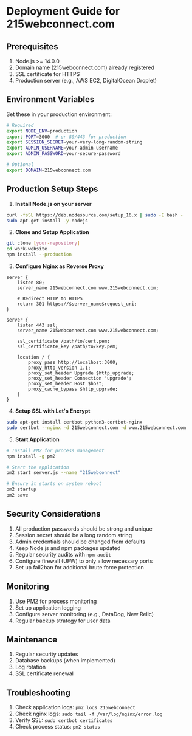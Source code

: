 # Deployment Guide for 215webconnect.com

## Prerequisites
1. Node.js >= 14.0.0
2. Domain name (215webconnect.com) already registered
3. SSL certificate for HTTPS
4. Production server (e.g., AWS EC2, DigitalOcean Droplet)

## Environment Variables
Set these in your production environment:
```bash
# Required
export NODE_ENV=production
export PORT=3000  # or 80/443 for production
export SESSION_SECRET=your-very-long-random-string
export ADMIN_USERNAME=your-admin-username
export ADMIN_PASSWORD=your-secure-password

# Optional
export DOMAIN=215webconnect.com
```

## Production Setup Steps

1. **Install Node.js on your server**
```bash
curl -fsSL https://deb.nodesource.com/setup_16.x | sudo -E bash -
sudo apt-get install -y nodejs
```

2. **Clone and Setup Application**
```bash
git clone [your-repository]
cd work-website
npm install --production
```

3. **Configure Nginx as Reverse Proxy**
```nginx
server {
    listen 80;
    server_name 215webconnect.com www.215webconnect.com;

    # Redirect HTTP to HTTPS
    return 301 https://$server_name$request_uri;
}

server {
    listen 443 ssl;
    server_name 215webconnect.com www.215webconnect.com;

    ssl_certificate /path/to/cert.pem;
    ssl_certificate_key /path/to/key.pem;

    location / {
        proxy_pass http://localhost:3000;
        proxy_http_version 1.1;
        proxy_set_header Upgrade $http_upgrade;
        proxy_set_header Connection 'upgrade';
        proxy_set_header Host $host;
        proxy_cache_bypass $http_upgrade;
    }
}
```

4. **Setup SSL with Let's Encrypt**
```bash
sudo apt-get install certbot python3-certbot-nginx
sudo certbot --nginx -d 215webconnect.com -d www.215webconnect.com
```

5. **Start Application**
```bash
# Install PM2 for process management
npm install -g pm2

# Start the application
pm2 start server.js --name "215webconnect"

# Ensure it starts on system reboot
pm2 startup
pm2 save
```

## Security Considerations
1. All production passwords should be strong and unique
2. Session secret should be a long random string
3. Admin credentials should be changed from defaults
4. Keep Node.js and npm packages updated
5. Regular security audits with `npm audit`
6. Configure firewall (UFW) to only allow necessary ports
7. Set up fail2ban for additional brute force protection

## Monitoring
1. Use PM2 for process monitoring
2. Set up application logging
3. Configure server monitoring (e.g., DataDog, New Relic)
4. Regular backup strategy for user data

## Maintenance
1. Regular security updates
2. Database backups (when implemented)
3. Log rotation
4. SSL certificate renewal

## Troubleshooting
1. Check application logs: `pm2 logs 215webconnect`
2. Check nginx logs: `sudo tail -f /var/log/nginx/error.log`
3. Verify SSL: `sudo certbot certificates`
4. Check process status: `pm2 status`
